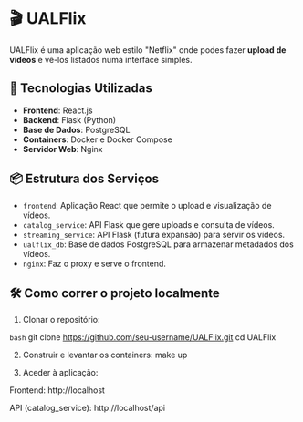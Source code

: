 # 🎬 UALFlix

UALFlix é uma aplicação web estilo "Netflix" onde podes fazer **upload de vídeos** e vê-los listados numa interface simples.

## 🚀 Tecnologias Utilizadas

- **Frontend**: React.js
- **Backend**: Flask (Python)
- **Base de Dados**: PostgreSQL
- **Containers**: Docker e Docker Compose
- **Servidor Web**: Nginx

## 📦 Estrutura dos Serviços

- `frontend`: Aplicação React que permite o upload e visualização de vídeos.
- `catalog_service`: API Flask que gere uploads e consulta de vídeos.
- `streaming_service`: API Flask (futura expansão) para servir os vídeos.
- `ualflix_db`: Base de dados PostgreSQL para armazenar metadados dos vídeos.
- `nginx`: Faz o proxy e serve o frontend.

## 🛠️ Como correr o projeto localmente

1. Clonar o repositório:

`bash`
git clone https://github.com/seu-username/UALFlix.git
cd UALFlix

2. Construir e levantar os containers:
make up

3. Aceder à aplicação:

Frontend: http://localhost

API (catalog_service): http://localhost/api
